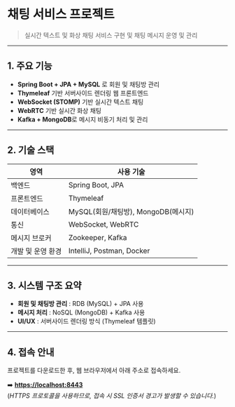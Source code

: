 # 채팅 서비스 프로젝트

> 실시간 텍스트 및 화상 채팅 서비스 구현 및 채팅 메시지 운영 및 관리

---

## 1. 주요 기능

- **Spring Boot + JPA + MySQL** 로 회원 및 채팅방 관리
- **Thymeleaf** 기반 서버사이드 렌더링 웹 프론트엔드
- **WebSocket (STOMP)** 기반 실시간 텍스트 채팅
- **WebRTC** 기반 실시간 화상 채팅
- **Kafka + MongoDB**로 메시지 비동기 처리 및 관리

---

## 2. 기술 스택

| 영역 | 사용 기술 |
|----------|-----------------------------|
| 백엔드 | Spring Boot, JPA |
| 프론트엔드 | Thymeleaf |
| 데이터베이스 | MySQL(회원/채팅방), MongoDB(메시지) |
| 통신 | WebSocket, WebRTC |
| 메시지 브로커 | Zookeeper, Kafka |
| 개발 및 운영 환경 | IntelliJ, Postman, Docker |

---

## 3. 시스템 구조 요약

- **회원 및 채팅방 관리** : RDB (MySQL) + JPA 사용
- **메시지 처리** : NoSQL (MongoDB) + Kafka 사용
- **UI/UX** : 서버사이드 렌더링 방식 (Thymeleaf 템플릿)

---

## 4. 접속 안내

프로젝트를 다운로드한 후, 웹 브라우저에서 아래 주소로 접속하세요.

➡️ **[https://localhost:8443](https://localhost:8443)**  
(*HTTPS 프로토콜을 사용하므로, 접속 시 SSL 인증서 경고가 발생할 수 있습니다.*)
